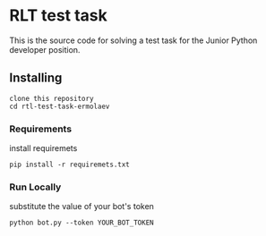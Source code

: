 # RLT test task

This is the source code for solving a test task for the Junior Python developer position.

## Installing
```
clone this repository 
cd rtl-test-task-ermolaev
```

### Requirements

install requiremets

``` shell
pip install -r requiremets.txt
```

### Run Locally

substitute the value of your bot's token

```
python bot.py --token YOUR_BOT_TOKEN
```
